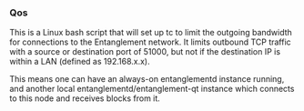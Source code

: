 ### Qos ###

This is a Linux bash script that will set up tc to limit the outgoing bandwidth for connections to the Entanglement network. It limits outbound TCP traffic with a source or destination port of 51000, but not if the destination IP is within a LAN (defined as 192.168.x.x).

This means one can have an always-on entanglementd instance running, and another local entanglementd/entanglement-qt instance which connects to this node and receives blocks from it.
